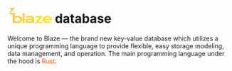 # <img src="./appearance/blaze_logo.png" width="100px"> database
Welcome to Blaze — the brand new key-value database which utilizes a unique programming language to provide flexible, easy storage modeling, data management, and operation.
The main programming language under the hood is <span style="color:#fc5604">Rust</span>.

